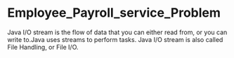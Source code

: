 # Employee_Payroll_service_Problem
Java I/O stream is the flow of data that you can either read from, or you can write to.Java uses streams to perform tasks. Java I/O stream is also called File Handling, or File I/O.
